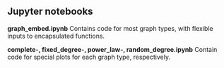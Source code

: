 Jupyter notebooks
------

**graph_embed.ipynb**
Contains code for most graph types, with flexible inputs to encapsulated functions.

**complete-, fixed_degree-, power_law-, random_degree.ipynb**
Contain code for special plots for each graph type, respectively.
